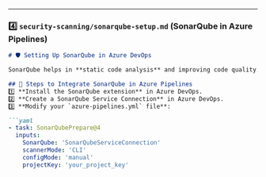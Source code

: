 
---

### **4️⃣ `security-scanning/sonarqube-setup.md` (SonarQube in Azure Pipelines)**
```md
# 🛡️ Setting Up SonarQube in Azure DevOps  

SonarQube helps in **static code analysis** and improving code quality.

## 🔹 Steps to Integrate SonarQube in Azure Pipelines
1️⃣ **Install the SonarQube extension** in Azure DevOps.  
2️⃣ **Create a SonarQube Service Connection** in Azure DevOps.  
3️⃣ **Modify your `azure-pipelines.yml` file**:

```yaml
- task: SonarQubePrepare@4
  inputs:
    SonarQube: 'SonarQubeServiceConnection'
    scannerMode: 'CLI'
    configMode: 'manual'
    projectKey: 'your_project_key'
